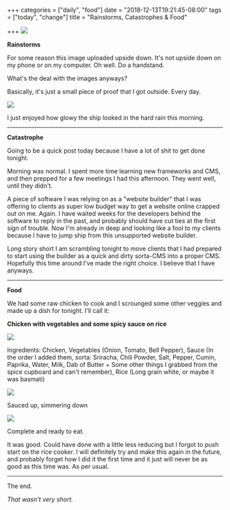 +++
categories = ["daily", "food"]
date = "2018-12-13T19:21:45-08:00"
tags = ["today", "change"]
title = "Rainstorms, Catastrophes & Food"

+++
![](/uploads/IMG_8561.JPG)

**Rainstorms**

For some reason this image uploaded upside down. It's not upside down on my phone or on my computer. Oh well. Do a handstand.

What's the deal with the images anyways?

Basically, it's just a small piece of proof that I got outside. Every day.

![](/uploads/IMG_8563.JPG)

I just enjoyed how glowy the ship looked in the hard rain this morning.

***

**Catastrophe**

Going to be a quick post today because I have a lot of shit to get done tonight.

Morning was normal. I spent more time learning new frameworks and CMS, and then prepped for a few meetings I had this afternoon. They went well, until they didn't.

A piece of software I was relying on as a "website builder" that I was offering to clients as super low budget way to get a website online crapped out on me. Again. I have waited weeks for the developers behind the software to reply in the past, and probably should have cut ties at the first sign of trouble. Now I'm already in deep and looking like a fool to my clients because I have to jump ship from this unsupported website builder. 

Long story short I am scrambling tonight to move clients that I had prepared to start using the builder as a quick and dirty sorta-CMS into a proper CMS. Hopefully this time around I've made the right choice. I believe that I have anyways.

***

**Food**

We had some raw chicken to cook and I scrounged some other veggies and made up a dish for tonight. I'll call it:

**Chicken with vegetables and some spicy sauce on rice**

![](/uploads/IMG_8573.JPG)

Ingredients: Chicken, Vegetables (Onion, Tomato, Bell Pepper), Sauce (In the order I added them, sorta: Sriracha, Chili Powder, Salt, Pepper, Cumin, Paprika, Water, Milk, Dab of Butter + Some other things I grabbed from the spice cupboard and can't remember), Rice (Long grain white, or maybe it was basmati)

![](/uploads/IMG_8574.JPG)

Sauced up, simmering down

![](/uploads/IMG_8576.JPG)

Complete and ready to eat. 

It was good. Could have done with a little less reducing but I forgot to push start on the rice cooker. I will definitely try and make this again in the future, and probably forget how I did it the first time and it just will never be as good as this time was. As per usual.

***

The end.

_That wasn't very short._